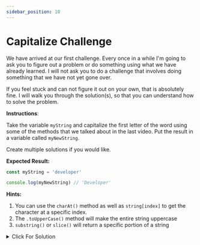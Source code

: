 ```yaml
---
sidebar_position: 10
---
```


# Capitalize Challenge

We have arrived at our first challenge. Every once in a while I'm going to ask you to figure out a problem or do something using what we have already learned. I will not ask you to do a challenge that involves doing something that we have not yet gone over.

If you feel stuck and can not figure it out on your own, that is absolutely fine. I will walk you through the solution(s), so that you can understand how to solve the problem.

**Instructions**:

Take the variable `myString` and capitalize the first letter of the word using some of the methods that we talked about in the last video. Put the result in a variable called `myNewString`.

Create multiple solutions if you would like.

**Expected Result:**

```js
const myString = 'developer'

console.log(myNewString) // 'Developer'
```

**Hints:**

1. You can use the `charAt()` method as well as `string[index]` to get the character at a specific index.
2. The `.toUpperCase()` method will make the entire string uppercase
3. `substring()` or `slice()` will return a specific portion of a string

<details>
<summary>Click For Solution</summary>
  
  There are many ways to do this. Let's take a look at a few

```js
// Solution 1
const myNewString = myString.charAt(0).toUpperCase() + myString.substring(1)

// Solution 2 (Uses string[0] instead of string.charAt(0))
const myNewString = myString[0].toUpperCase() + myString.substring(1)

// Solution 3 (Uses template literal and slice())
const myNewString = `${myString[0].toUpperCase()}${myString.slice(1)}`
```

In all of these, we get the first character of the string, then we use the **substring()** or **slice()** method to get the rest of the string. We then use the **toUpperCase()** method to capitalize the first character and then we concatenate the result with the rest of the string.

</details>
